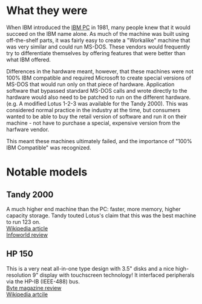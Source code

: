 # What they were
When IBM introduced the [IBM PC](pc-platform.md#the-pc) in 1981, many people knew that it would succeed on the IBM name alone.  As much of the machine was built
using off-the-shelf parts, it was fairly easy to create a "Workalike" machine that was very similar and could run MS-DOS.  These vendors
would frequently try to differentiate themselves by offering features that were better than what IBM offered.

Differences in the hardware meant, however, that these machines were not 100% IBM compatible and required Microsoft to create special
versions of MS-DOS that would run only on that piece of hardware.  Application software that bypassed standard MS-DOS calls and wrote directly
to the hardware would also need to be patched to run on the different hardware.  (e.g. A modified Lotus 1-2-3 was available for the 
Tandy 2000).  This was considered normal practice in the industry at the time, but consumers wanted to be able to buy the retail version 
of software and run it on their machine - not have to purchase a special, expensive version from the harfware vendor.

This meant these machines ultimately failed, and the importance of "100% IBM Compatible" was recognized.


# Notable models

## Tandy 2000
A much higher end machine than the PC: faster, more memory, higher capacity storage.  Tandy touted Lotus's claim that this was the best machine to run 123 on.   
[Wikipedia article](https://en.wikipedia.org/wiki/Tandy_2000)   
[Infoworld review](https://books.google.com/books?id=wi4EAAAAMBAJ&lpg=PA74&pg=PA71#v=onepage&q&f=false)

## HP 150
This is a very neat all-in-one type design with 3.5" disks and a nice high-resolution 9" display with touchscreen technology!  It interfaced peripherals via the HP-IB (IEEE-488) bus.    
[Byte magazine review](https://archive.org/stream/byte-magazine-1984-11/1984_11_BYTE_09-12_New_Chips#page/n259/mode/2up)    
[Wikipedia artcile](https://en.wikipedia.org/wiki/HP-150)    
